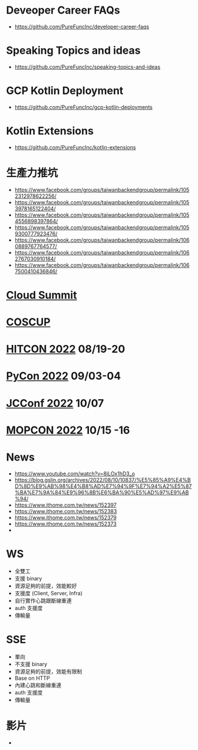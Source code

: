 # Deveoper Career FAQs
* https://github.com/PureFuncInc/developer-career-faqs

# Speaking Topics and ideas
* https://github.com/PureFuncInc/speaking-topics-and-ideas 

# GCP Kotlin Deployment
* https://github.com/PureFuncInc/gcp-kotlin-deployments

# Kotlin Extensions
* https://github.com/PureFuncInc/kotlin-extensions

# 生產力推坑
* https://www.facebook.com/groups/taiwanbackendgroup/permalink/1052312978622256/
* https://www.facebook.com/groups/taiwanbackendgroup/permalink/1053978165122404/
* https://www.facebook.com/groups/taiwanbackendgroup/permalink/1054556898397864/
* https://www.facebook.com/groups/taiwanbackendgroup/permalink/1059300777923476/
* https://www.facebook.com/groups/taiwanbackendgroup/permalink/1060889767764577/
* https://www.facebook.com/groups/taiwanbackendgroup/permalink/1062767030910184/
* https://www.facebook.com/groups/taiwanbackendgroup/permalink/1067500410436846/

# [Cloud Summit](https://cloudsummit.ithome.com.tw/)
# [COSCUP](https://coscup.org/2022/zh-TW/)
# [HITCON 2022](https://hitcon.org/2022/) 08/19-20
# [PyCon 2022](https://tw.pycon.org/2022/zh-hant) 09/03-04
# [JCConf 2022](https://jcconf.tw/2022) 10/07
# [MOPCON 2022](https://mopcon.org/2021/) 10/15 -16

# News
* https://www.youtube.com/watch?v=8jLOx1hD3_o
* https://blog.gslin.org/archives/2022/08/10/10837/%E5%85%A9%E4%BD%8D%E9%AB%98%E4%B8%AD%E7%94%9F%E7%94%A2%E5%87%BA%E7%9A%84%E9%96%8B%E6%BA%90%E5%AD%97%E9%AB%94/
* https://www.ithome.com.tw/news/152397
* https://www.ithome.com.tw/news/152383
* https://www.ithome.com.tw/news/152379
* https://www.ithome.com.tw/news/152373
* 

# WS
* 全雙工
* 支援 binary
* 資源足夠的前提，效能較好
* 支援度 (Client, Server, Infra)
* 自行實作心跳跟斷線重連
* auth 支援度
* 傳輸量

# SSE
* 單向
* 不支援 binary
* 資源足夠的前提，效能有限制
* Base on HTTP
* 內建心跳和斷線重連
* auth 支援度
* 傳輸量

# 影片
* 
